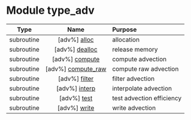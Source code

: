 # Module type_adv

| Type | Name | Purpose |
| :--: | :--: | :---------- |
| subroutine | [adv%] [alloc](https://github.com/benjaminmenetrier/bump/tree/master/src/type_adv.F90#L70) | allocation |
| subroutine | [adv%] [dealloc](https://github.com/benjaminmenetrier/bump/tree/master/src/type_adv.F90#L104) | release memory |
| subroutine | [adv%] [compute](https://github.com/benjaminmenetrier/bump/tree/master/src/type_adv.F90#L135) | compute advection |
| subroutine | [adv%] [compute_raw](https://github.com/benjaminmenetrier/bump/tree/master/src/type_adv.F90#L179) | compute raw advection |
| subroutine | [adv%] [filter](https://github.com/benjaminmenetrier/bump/tree/master/src/type_adv.F90#L554) | filter advection |
| subroutine | [adv%] [interp](https://github.com/benjaminmenetrier/bump/tree/master/src/type_adv.F90#L720) | interpolate advection |
| subroutine | [adv%] [test](https://github.com/benjaminmenetrier/bump/tree/master/src/type_adv.F90#L800) | test advection efficiency |
| subroutine | [adv%] [write](https://github.com/benjaminmenetrier/bump/tree/master/src/type_adv.F90#L1022) | write advection |
